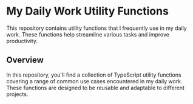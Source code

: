 # My Daily Work Utility Functions

This repository contains utility functions that I frequently use in my daily work. These functions help streamline various tasks and improve productivity.

## Overview

In this repository, you'll find a collection of TypeScript utility functions covering a range of common use cases encountered in my daily work. These functions are designed to be reusable and adaptable to different projects.


